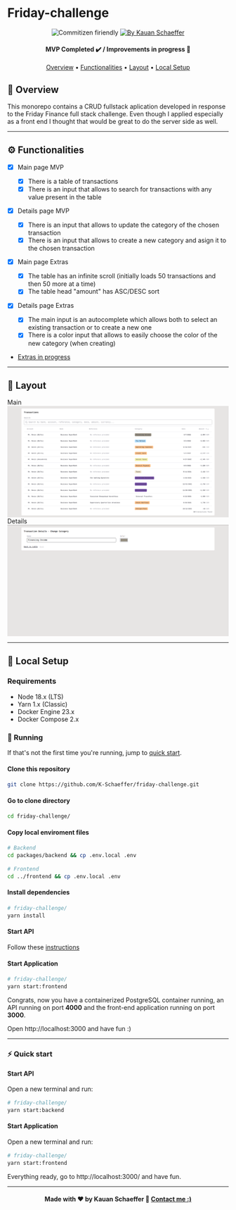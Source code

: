 # Friday-challenge

<p align="center">
  <img alt="Commitizen firiendly" src="https://img.shields.io/badge/commitizen-friendly-brightgreen.svg">
  
  <a href="https://www.linkedin.com/in/k-schaeffer/">
    <img alt="By Kauan Schaeffer" src="https://img.shields.io/badge/Made%20by-Kauan%20Schaeffer-important">
  </a>
</p>

<!--Status session-->
<h4 align="center"> 
	MVP Completed ✔️ / Improvements in progress  🚧
</h4>

<!-- Index session-->
<p align="center">
 <a href="#-overview">Overview</a> • 
 <a href="#%EF%B8%8F-functionalities">Functionalities</a> • 
 <a href="#-layout">Layout</a> • 
 <a href="#-local-setup">Local Setup</a>
</p>

<!-- Overview session-->

## 👀 Overview

This monorepo contains a CRUD fullstack aplication developed in response to the Friday Finance full stack challenge. Even though I applied especially as a front end I thought that would be great to do the server side as well.

---

<!--Functionalities session-->

## ⚙️ Functionalities

- [x] Main page MVP
  - [x] There is a table of transactions
  - [x] There is an input that allows to search for transactions with any value present in the table
- [x] Details page MVP

  - [x] There is an input that allows to update the category of the chosen transaction
  - [x] There is an input that allows to create a new category and asign it to the chosen transaction

- [x] Main page Extras
  - [x] The table has an infinite scroll (initially loads 50 transactions and then 50 more at a time)
  - [x] The table head "amount" has ASC/DESC sort
- [x] Details page Extras

  - [x] The main input is an autocomplete which allows both to select an existing transaction or to create a new one
  - [x] There is a color input that allows to easily choose the color of the new category (when creating)

- [Extras in progress](https://github.com/K-Schaeffer/friday-challenge/issues)

---

<!--Layout session-->

## 🎨 Layout

<div align="center" style="display: flex; align-items: flex-start; justify-content: center; flex-direction: column;">
  Main
  <img alt="Main page preview" src=".github/main-preview.png">
  Details
  <img alt="Details page preview" src=".github/details-preview.png">
</div>

---

<!--Running session-->

## 🚀 Local Setup

### Requirements

- Node 18.x (LTS)
- Yarn 1.x (Classic)
- Docker Engine 23.x
- Docker Compose 2.x

### 🎲 Running

If that's not the first time you're running, jump to <a href="#%EF%B8%8F-quick-start">quick start</a>.

#### Clone this repository

```sh
git clone https://github.com/K-Schaeffer/friday-challenge.git
```

#### Go to clone directory

```sh
cd friday-challenge/
```

#### Copy local enviroment files

```sh
# Backend
cd packages/backend && cp .env.local .env
```

```sh
# Frontend
cd ../frontend && cp .env.local .env
```

#### Install dependencies

```sh
# friday-challenge/
yarn install
```

#### Start API

Follow these [instructions](https://github.com/K-Schaeffer/friday-challenge/tree/main/packages/backend#readme)

#### Start Application

```sh
# friday-challenge/
yarn start:frontend
```

Congrats, now you have a containerized PostgreSQL container running, an API running on port **4000** and the front-end application running on port **3000**.

Open http://localhost:3000 and have fun :)

---

### ⚡️ Quick start

#### Start API

Open a new terminal and run:

```sh
# friday-challenge/
yarn start:backend
```

#### Start Application

Open a new terminal and run:

```sh
# friday-challenge/
yarn start:frontend
```

Everything ready, go to http://localhost:3000/ and have fun.

---

<!--Bottom session-->
<h4 align=center>Made with ❤️ by Kauan Schaeffer 👋 <a href="https://www.linkedin.com/in/k-schaeffer/">Contact me :)</a></a></h4>
